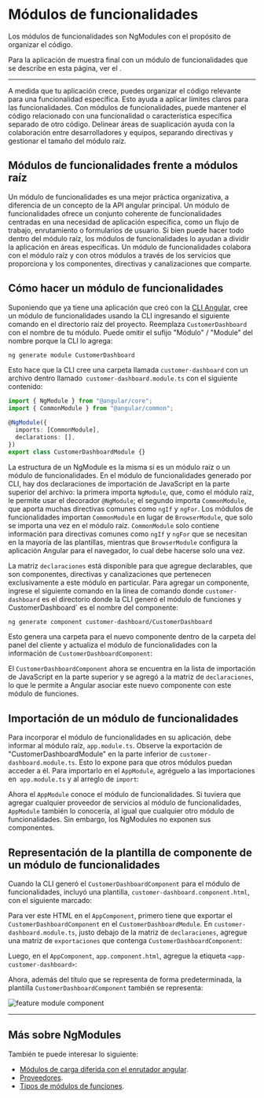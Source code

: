 # Módulos de funcionalidades

Los módulos de funcionalidades son NgModules con el propósito de organizar el código.

Para la aplicación de muestra final con un módulo de funcionalidades que se describe en esta página,
ver el <live-example> </live-example>.

<hr>

A medida que tu aplicación crece, puedes organizar el código relevante para una funcionalidad específica. Esto ayuda a aplicar límites claros para las funcionalidades. Con módulos de funcionalidades,
puede mantener el código relacionado con una funcionalidad o característica específica
separado de otro código. Delinear áreas de suaplicación ayuda con la colaboración entre desarrolladores y equipos, separando directivas y gestionar el tamaño del módulo raíz.

## Módulos de funcionalidades frente a módulos raíz

Un módulo de funcionalidades es una mejor práctica organizativa, a diferencia de un concepto de la API angular principal. Un módulo de funcionalidades ofrece un conjunto coherente de funcionalidades centradas en una necesidad de aplicación específica, como un flujo de trabajo, enrutamiento o formularios de usuario. Si bien puede hacer todo dentro del módulo raíz, los módulos de funcionalidades lo ayudan a dividir la aplicación en áreas específicas. Un módulo de funcionalidades colabora con el módulo raíz y con otros módulos a través de los servicios que proporciona y los componentes, directivas y canalizaciones que comparte.

## Cómo hacer un módulo de funcionalidades

Suponiendo que ya tiene una aplicación que creó con la [CLI Angular](cli), cree un módulo de funcionalidades usando la CLI ingresando el siguiente comando en el directorio raíz del proyecto. Reemplaza `CustomerDashboard` con el nombre de tu módulo. Puede omitir el sufijo "Módulo" / "Module" del nombre porque la CLI lo agrega:

```sh
ng generate module CustomerDashboard

```

Esto hace que la CLI cree una carpeta llamada `customer-dashboard` con un archivo dentro llamado` customer-dashboard.module.ts` con el siguiente contenido:

```typescript
import { NgModule } from "@angular/core";
import { CommonModule } from "@angular/common";

@NgModule({
  imports: [CommonModule],
  declarations: [],
})
export class CustomerDashboardModule {}
```

La estructura de un NgModule es la misma si es un módulo raíz o un módulo de funcionalidades. En el módulo de funcionalidades generado por CLI, hay dos declaraciones de importación de JavaScript en la parte superior del archivo: la primera importa `NgModule`, que, como el módulo raíz, le permite usar el decorador `@NgModule`; el segundo importa `CommonModule`, que aporta muchas directivas comunes como `ngIf` y `ngFor`. Los módulos de funcionalidades importan `CommonModule` en lugar de `BrowserModule`, que solo se importa una vez en el módulo raíz. `CommonModule` solo contiene información para directivas comunes como `ngIf` y `ngFor` que se necesitan en la mayoría de las plantillas, mientras que `BrowserModule` configura la aplicación Angular para el navegador, lo cual debe hacerse solo una vez.

La matriz `declaraciones` está disponible para que agregue declarables, que son componentes, directivas y canalizaciones que pertenecen exclusivamente a este módulo en particular. Para agregar un componente, ingrese el siguiente comando en la línea de comando donde `customer-dashboard` es el directorio donde la CLI generó el módulo de funciones y CustomerDashboard` es el nombre del componente:

```sh
ng generate component customer-dashboard/CustomerDashboard
```

Esto genera una carpeta para el nuevo componente dentro de la carpeta del panel del cliente y actualiza el módulo de funcionalidades con la información de `CustomerDashboardComponent`:

<code-example path="feature-modules/src/app/customer-dashboard/customer-dashboard.module.ts" region="customer-dashboard-component" header="src/app/customer-dashboard/customer-dashboard.module.ts"></code-example>

El `CustomerDashboardComponent` ahora se encuentra en la lista de importación de JavaScript en la parte superior y se agregó a la matriz de `declaraciones`, lo que le permite a Angular asociar este nuevo componente con este módulo de funciones.

## Importación de un módulo de funcionalidades

Para incorporar el módulo de funcionalidades en su aplicación, debe informar al módulo raíz, `app.module.ts`. Observe la exportación de "CustomerDashboardModule" en la parte inferior de `customer-dashboard.module.ts`. Esto lo expone para que otros módulos puedan acceder a él. Para importarlo en el `AppModule`, agréguelo a las importaciones en` app.module.ts` y al arreglo de `import`:

<code-example path="feature-modules/src/app/app.module.ts" region="app-module" header="src/app/app.module.ts"></code-example>

Ahora el `AppModule` conoce el módulo de funcionalidades. Si tuviera que agregar cualquier proveedor de servicios al módulo de funcionalidades, `AppModule` también lo conocería, al igual que cualquier otro módulo de funcionalidades. Sin embargo, los NgModules no exponen sus componentes.

## Representación de la plantilla de componente de un módulo de funcionalidades

Cuando la CLI generó el `CustomerDashboardComponent` para el módulo de funcionalidades, incluyó una plantilla, `customer-dashboard.component.html`, con el siguiente marcado:

<code-example path="feature-modules/src/app/customer-dashboard/customer-dashboard/customer-dashboard.component.html" region="feature-template" header="src/app/customer-dashboard/customer-dashboard/customer-dashboard.component.html"></code-example>

Para ver este HTML en el `AppComponent`, primero tiene que exportar el `CustomerDashboardComponent` en el `CustomerDashboardModule`. En `customer-dashboard.module.ts`, justo debajo de la matriz de `declaraciones`, agregue una matriz de `exportaciones` que contenga `CustomerDashboardComponent`:

<code-example path="feature-modules/src/app/customer-dashboard/customer-dashboard.module.ts" region="component-exports" header="src/app/customer-dashboard/customer-dashboard.module.ts"></code-example>

Luego, en el `AppComponent`, `app.component.html`, agregue la etiqueta `<app-customer-dashboard>`:

<code-example path="feature-modules/src/app/app.component.html" region="app-component-template" header="src/app/app.component.html"></code-example>

Ahora, además del título que se representa de forma predeterminada, la plantilla `CustomerDashboardComponent` también se representa:

<div class="lightbox">
  <img src="generated/images/guide/feature-modules/feature-module.png" alt="feature module component">
</div>

<hr />

## Más sobre NgModules

También te puede interesar lo siguiente:

- [Módulos de carga diferida con el enrutador angular](guide/lazy-loading-ngmodules).
- [Proveedores](guide/providers).
- [Tipos de módulos de funciones](guide/module-types).
